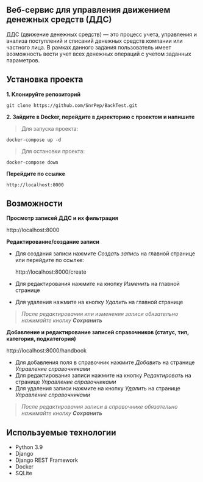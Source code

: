 


>

## Веб-сервис для управления движением денежных средств (ДДС)
ДДС (движение денежных средств) — это процесс учета, управления и анализа
поступлений и списаний денежных средств компании или частного лица. В рамках
данного задания пользователь имеет возможность вести учет всех денежных
операций с учетом заданных параметров.

**Установка проекта**
-
**1. Клонируйте репозиторий**

    git clone https://github.com/SnrPep/BackTest.git
  
**2. Зайдите в Docker, перейдите в директорию с проектом и напишите**
> Для запуска проекта:

    docker-compose up -d

> Для остановки проекта:

    docker-compose down
  
 **Перейдите по ссылке**
 

    http://localhost:8000

 
 **Возможности**
 -
 **Просмотр записей ДДС и их фильтрация**
 
http://localhost:8000

**Редактирование/создание записи**
- Для создания записи нажмите *Создать запись* на главной странице или перейдите по ссылке:

    http://localhost:8000/create
- Для редактирования нажмите на кнопку *Изменить* на главной странице

- Для удаления нажмите на кнопку *Удалить* на главной странице

> *После редактирования или изменения записи обязательно нажимайте кнопку **Сохранить*** 

**Добавление и редактирование записей справочников (статус, тип, категория, подкатегория)**

http://localhost:8000/handbook

- Для добавления поля в справочник нажмите *Добавить* на странице *Управление справочниками*
- Для редактирования записи нажмите на кнопку *Редактировать* на странице *Управление справочниками*
 - Для удаления записи нажмите на кнопку *Удалить* на странице *Управление справочниками*
 
> *После редактирования записи в справочнике обязательно нажимайте кнопку **Сохранить*** 



## Используемые технологии

 - Python 3.9 
 - Django 
 - Django REST Framework
 - Docker
 - SQLite

